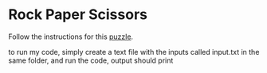 # Rock Paper Scissors

Follow the instructions for this [puzzle](https://adventofcode.com/2022/day/2).

to run my code, simply create a text file with the inputs called input.txt in the same folder, and run the code, output should print
